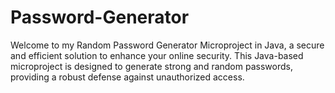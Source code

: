 # Password-Generator
 Welcome to my Random Password Generator Microproject in Java, a secure and efficient solution to enhance your online security. This Java-based microproject is designed to generate strong and random passwords, providing a robust defense against unauthorized access.
